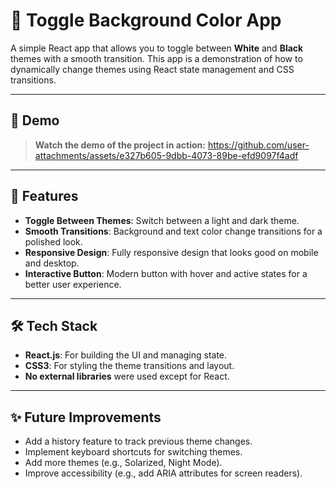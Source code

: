 # 🌈 Toggle Background Color App

A simple React app that allows you to toggle between **White** and **Black** themes with a smooth transition. This app is a demonstration of how to dynamically change themes using React state management and CSS transitions.

---

## 🎥 Demo

> **Watch the demo of the project in action:**
> https://github.com/user-attachments/assets/e327b605-9dbb-4073-89be-efd9097f4adf

---

## 🚀 Features

- **Toggle Between Themes**: Switch between a light and dark theme.
- **Smooth Transitions**: Background and text color change transitions for a polished look.
- **Responsive Design**: Fully responsive design that looks good on mobile and desktop.
- **Interactive Button**: Modern button with hover and active states for a better user experience.

---

## 🛠️ Tech Stack

- **React.js**: For building the UI and managing state.
- **CSS3**: For styling the theme transitions and layout.
- **No external libraries** were used except for React.

---

## ✨ Future Improvements

- Add a history feature to track previous theme changes.
- Implement keyboard shortcuts for switching themes.
- Add more themes (e.g., Solarized, Night Mode).
- Improve accessibility (e.g., add ARIA attributes for screen readers).
